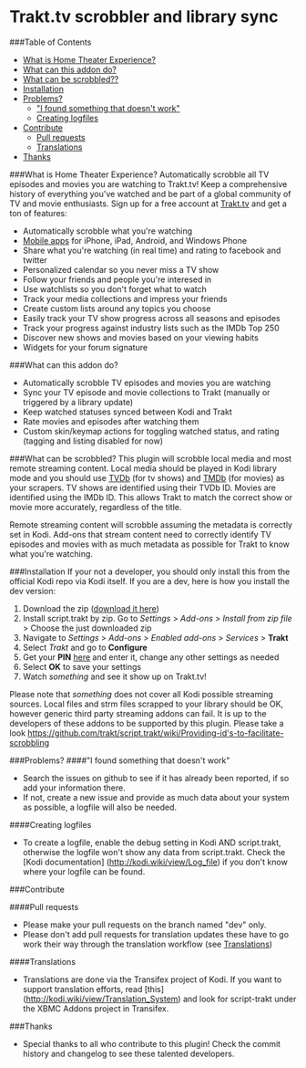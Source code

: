 Trakt.tv scrobbler and library sync
==============================================

###Table of Contents
* [What is Home Theater Experience?](#what-is-home-theater-experience)
* [What can this addon do?](#what-can-this-addon-do)
* [What can be scrobbled??](#what-can-be-scrobbled)
* [Installation](#installation)
* [Problems?](#problems)
  * ["I found something that doesn't work"](#i-found-something-that-doesnt-work)
  * [Creating logfiles](#creating-logfiles)
* [Contribute](#contribute)
  * [Pull requests](#pull-requests)
  * [Translations](#translations)
* [Thanks](#thanks)

###What is Home Theater Experience?
Automatically scrobble all TV episodes and movies you are watching to Trakt.tv! Keep a comprehensive history of everything you've watched and be part of a global community of TV and movie enthusiasts. Sign up for a free account at [Trakt.tv](http://trakt.tv) and get a ton of features:

* Automatically scrobble what you're watching
* [Mobile apps](http://trakt.tv/downloads) for iPhone, iPad, Android, and Windows Phone
* Share what you're watching (in real time) and rating to facebook and twitter
* Personalized calendar so you never miss a TV show
* Follow your friends and people you're interesed in
* Use watchlists so you don't forget what to watch
* Track your media collections and impress your friends
* Create custom lists around any topics you choose
* Easily track your TV show progress across all seasons and episodes
* Track your progress against industry lists such as the IMDb Top 250
* Discover new shows and movies based on your viewing habits
* Widgets for your forum signature

###What can this addon do?
* Automatically scrobble TV episodes and movies you are watching 
* Sync your TV episode and movie collections to Trakt (manually or triggered by a library update)
* Keep watched statuses synced between Kodi and Trakt
* Rate movies and episodes after watching them
* Custom skin/keymap actions for toggling watched status, and rating (tagging and listing disabled for now)

###What can be scrobbled?
This plugin will scrobble local media and most remote streaming content. Local media should be played in Kodi library mode and you should use [TVDb](http://thetvdb.com/) (for tv shows) and [TMDb](http://themoviedb.org) (for movies) as your scrapers. TV shows are identified using their TVDb ID. Movies are identified using the IMDb ID. This allows Trakt to match the correct show or movie more accurately, regardless of the title.

Remote streaming content will scrobble assuming the metadata is correctly set in Kodi. Add-ons that stream content need to correctly identify TV episodes and movies with as much metadata as possible for Trakt to know what you're watching.

###Installation
If your not a developer, you should only install this from the official Kodi repo via Kodi itself. If you are a dev, here is how you install the dev version:

1. Download the zip ([download it here](../../zipball/master))
2. Install script.trakt by zip. Go to *Settings* > *Add-ons* > *Install from zip file* > Choose the just downloaded zip
3. Navigate to *Settings* > *Add-ons* > *Enabled add-ons* > *Services* > **Trakt**
4. Select *Trakt* and go to **Configure**
5. Get your **PIN** [here](http://www.hometheaterx.com/apikey) and enter it, change any other settings as needed
6. Select **OK** to save your settings
7. Watch *something* and see it show up on Trakt.tv!

Please note that *something* does not cover all Kodi possible streaming sources. Local files and strm files scrapped to your library should be OK, however generic third party streaming addons can fail. It is up to the developers of these addons to be supported by this plugin. Please take a look https://github.com/trakt/script.trakt/wiki/Providing-id's-to-facilitate-scrobbling

###Problems?
####"I found something that doesn't work"
* Search the issues on github to see if it has already been reported, if so add your information there.
* If not, create a new issue and provide as much data about your system as possible, a logfile will also be needed.

####Creating logfiles
* To create a logfile, enable the debug setting in Kodi AND script.trakt, otherwise the logfile won't show any data from script.trakt. Check the [Kodi documentation] (http://kodi.wiki/view/Log_file) if you don't know where your logfile can be found.

###Contribute

####Pull requests
* Please make your pull requests on the branch named "dev" only. 
* Please don't add pull requests for translation updates these have to go work their way through the translation workflow (see [Translations](#translations))

####Translations
* Translations are done via the Transifex project of Kodi. If you want to support translation efforts, read [this] (http://kodi.wiki/view/Translation_System) and look for script-trakt under the XBMC Addons project in Transifex.

###Thanks
* Special thanks to all who contribute to this plugin! Check the commit history and changelog to see these talented developers.

